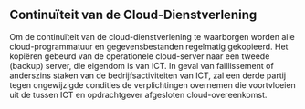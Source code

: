 ## Continuïteit van de Cloud-Dienstverlening

Om de continuïteit van de cloud-dienstverlening te waarborgen worden alle cloud-programmatuur en gegevensbestanden regelmatig gekopieerd. Het kopiëren gebeurd van de operationele cloud-server naar een tweede (backup) server, die eigendom is van ICT. In geval van faillissement of anderszins staken van de bedrijfsactiviteiten van ICT, zal een derde partij tegen ongewijzigde condities de verplichtingen overnemen die voortvloeien uit de tussen ICT en opdrachtgever afgesloten cloud-overeenkomst.
